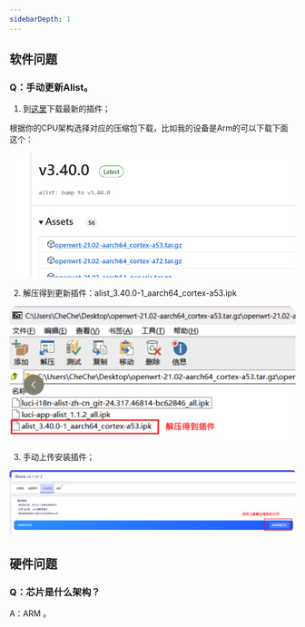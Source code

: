 ```yaml
---
sidebarDepth: 1
---
```


## 软件问题

### Q：手动更新Alist。

1. 到[这里](https://github.com/sbwml/luci-app-alist/releases)下载最新的插件；

根据你的CPU架构选择对应的压缩包下载，比如我的设备是Arm的可以下载下面这个：

![image](./question/question04.jpg)

2. 解压得到更新插件：alist_3.40.0-1_aarch64_cortex-a53.ipk

![image](./question/question02.png)

3. 手动上传安装插件；

![image](./question/question03.png)

## 硬件问题

### Q：芯片是什么架构？

A：ARM 。



